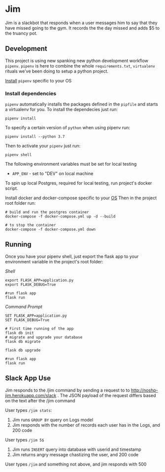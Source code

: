 # Jim

Jim is a slackbot that responds when a user messages him to say that they have missed going to the gym.
It records the the day missed and adds $5 to the truancy pot.

## Development

This project is using new spanking new python development workflow `pipenv`.
`pipenv` is here to combine the whole `requirements.txt`, `virtualenv` rituals we've been doing to
setup a python project.

[Install](https://pipenv.readthedocs.io/en/latest/) `pipenv` specific to your OS

### Install dependencies

`pipenv` automatically installs the packages defined in the `pipfile` and starts a virtualenv for you.
To install the dependecies just run:

```shell
pipenv install
```

To specify a certain version of `python` when using pipenv run:

```shell
pipenv install --python 3.7
```

Then to activate your `pipenv` just run:

```shell
pipenv shell
```

The following environment variables must be set for local testing
- `APP_ENV` - set to "DEV" on local machine

To spin up local Postgres, required for local testing, run project's docker script.

Install docker and docker-compose specific to your [OS](https://docs.docker.com/install/)
Then in the project root folder run:
```shell
# build and run the postgres container
docker-compose -f docker-compose.yml up -d --build

# to stop the container
docker-compose -f docker-compose.yml down
```

## Running

Once you have your pipenv shell, just export the flask app to your environment variable in the project's root folder:

*Shell*
```shell
export FLASK_APP=application.py
export FLASK_DEBUG=True

#run flask app
flask run

```

*Command Prompt*
```shell
SET FLASK_APP=application.py
SET FLASK_DEBUG=True

# First time running of the app 
flask db init
# migrate and upgrade your database
flask db migrate

flask db upgrade

#run flask app
flask run

```

## Slack App Use
Jim responds to the /jim command by sending a request to to http://noshp-jim.herokuapp.com/slack . The JSON payload of the request differs based on the text after the /jim command

User types `/jim stats`:
1. Jim runs `GROUP BY` query on Logs model
2. Jim responds with the number of records each user has in the Logs, and 200 code

User types `/jim 5$` 
1. Jim runs `INSERT` query into database with userid and timestamp
2. Jim returns angry message chastizing the user, and 200 code

User types `/jim` and something not above, and jim responds with 500
